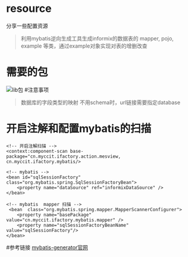 # resource
分享一些配置资源
>利用mybatis逆向生成工具生成informix的数据表的 mapper, pojo, example 等类，通过example对象实现对表的增删改查
# 需要的包
![lib包](https://upload-images.jianshu.io/upload_images/3944205-b4b1227fe229e3ec.png?imageMogr2/auto-orient/strip%7CimageView2/2/w/1240)
#注意事项
> 数据库的字段类型的映射
> 不用schema时，url链接需要指定database
# 开启注解和配置mybatis的扫描
```
<!-- 开启注解扫描 -->
<context:component-scan base-package="cn.myccit.ifactory.action.mesview,
cn.myccit.ifactory.mybatis/>

<!-- mybatis -->
<bean id="sqlSessionFactory" class="org.mybatis.spring.SqlSessionFactoryBean">
	<property name="dataSource" ref="informixDataSource" />
</bean>

<!-- mybatis  mapper 扫描 -->
 <bean  class="org.mybatis.spring.mapper.MapperScannerConfigurer">
	<property name="basePackage" value="cn.myccit.ifactory.mybatis.mapper" />
	<property name="sqlSessionFactoryBeanName" value="sqlSessionFactory"/>
</bean>
```
#参考链接
[mybatis-generator官网](http://mybatis.org/generator/)

